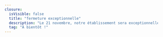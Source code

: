 ```yaml
---
closure:
  isVisible: false
  title: "fermeture exceptionnelle"
  description: "Le 21 novembre, notre établissement sera exceptionnellement fermé. Nous vous retrouverons dès le 22 novembre à partir de 11h30, Chez Nous !"
  tag: "À bientôt !"
---
```

